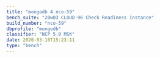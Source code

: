 ```yaml
---
title: "mongodb 4 nco-59"
bench_suite: "20w03 CLOUD-96 Check Readiness instance"
build_number: "nco-59"
dbprofile: "mongodb"
classifier: "NCP 5.0 MSK"
date: 2020-03-16T15:23:11
type: "bench"
---
```

